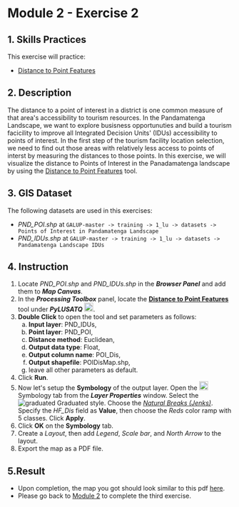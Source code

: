 # Module 2 - Exercise 2

## 1. Skills Practices

This exercise will practice:

- [Distance to Point Features](https://github.com/mogaetkpp/GALUP/blob/master/training/1_lu/modules/module2.md#22-distance-to-point-features)

## 2. Description

The distance to a point of interest in a district is one common measure of that area's accessibility to tourism resources.
In the Pandamatenga Landscape, we want to explore busisness opportunuties and build a tourism facicility to improve all Integrated Decision Units' (IDUs) accessibility to points of interest.
In the first step of the tourism facility location selection, we need to find out those areas with relatively less access to points of interst by measuring the distances to those points.
In this exercise, we will visualize the distance to Points of Interest in the Panadamatenga landscape by using the [Distance to Point Features](https://github.com/mogaetkpp/GALUP/blob/master/training/1_lu/modules/module2.md#22-distance-to-point-features) tool.

## 3. GIS Dataset

The following datasets are used in this exercises:

- _PND_POI.shp_ at
`GALUP-master -> training -> 1_lu -> datasets -> Points of Interest in Pandamatenga Landscape`
- _PND_IDUs.shp_ at
`GALUP-master -> training -> 1_lu -> datasets -> Pandamatenga Landscape IDUs`
	
## 4. Instruction

1. Locate _PND_POI.shp_ and _PND_IDUs.shp_ in the **_Browser Panel_** and add them to **_Map Canvas_**.
2. In the **_Processing Toolbox_** panel, locate the
   **<ins>Distance to Point Features</ins>** tool under **_PyLUSATQ_**
<img src="https://github.com/mogaetkpp/GALUP/blob/master/img/gui/icon/PyLUSATQ.svg" alt= "scripts" width="20">.
3. **Double Click** to open the tool and set parameters as follows:
   <ol type="a">
      <li><b>Input layer</b>: PND_IDUs,</li>
      <li><b>Point layer</b>: PND_POI,</li>
      <li><b>Distance method</b>: Euclidean,</li>
      <li><b>Output data type</b>: Float,</li>
      <li><b>Output column name</b>: POI_Dis,</li>
      <li><b>Output shapefile</b>: POIDisMap.shp,</li>
      <li>leave all other parameters as default.</li>
   </ol>
4. Click **Run**.
5. Now let's setup the **Symbology** of the output layer.
   Open the
   <img src="../../../img/gui/icon/symbology.svg" alt= "AttrTbl" width="20">
   Symbology tab from the **_Layer Properties_** window.
   Select the ![graduated](../../../img/gui/icon/rendererGraduatedSymbol.svg)
   Graduated style.
   Choose the [_Natural Breaks (Jenks)_](http://wiki.gis.com/wiki/index.php?title=Jenks_Natural_Breaks_Classification&oldid=763049).
   Specify the _HF\_Dis_ field as **Value**, then choose the _Reds_ color ramp
   with 5 classes. Click **Apply**.
6. Click **OK** on the **Symbology** tab.
7. Create a _Layout_, then add _Legend_, _Scale bar_, and _North Arrow_ to the
   layout.
8. Export the map as a PDF file.

## 5.Result

- Upon completion, the map you got should look similar to this pdf
  [here](https://github.com/mogaetkpp/GALUP/blob/master/training/1_lu/pdf_maps/DistanceToHF.pdf).
- Please go back to
  [Module 2](https://github.com/mogaetkpp/GALUP/blob/master/training/1_lu/modules/module2.md#7-exercises-and-post-training-survey) to complete the third exercise.
